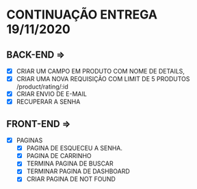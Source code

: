# CONTINUAÇÃO ENTREGA 19/11/2020
## BACK-END => 
- [x] CRIAR UM CAMPO EM PRODUTO COM NOME DE DETAILS,
- [x] CRIAR UMA NOVA REQUISIÇÃO COM LIMIT DE 5 PRODUTOS /product/rating/:id
- [x] CRIAR ENVIO DE E-MAIL
- [x] RECUPERAR A SENHA

## FRONT-END =>
- [x] PAGINAS
  - [x] PAGINA DE ESQUECEU A SENHA.
  - [x] PAGINA DE CARRINHO
  - [x] TERMINA PAGINA DE BUSCAR
  - [x] TERMINAR PAGINA DE DASHBOARD
  - [x] CRIAR PAGINA DE NOT FOUND
